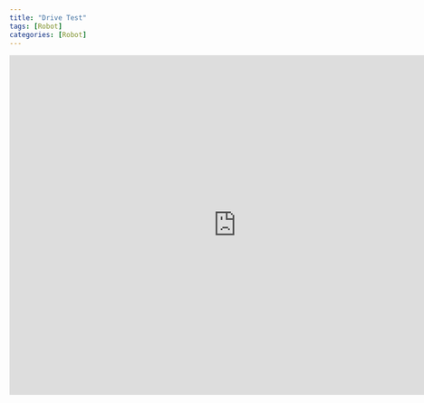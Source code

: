 ```yaml
---
title: "Drive Test"
tags: [Robot]
categories: [Robot]
---
```

<iframe width="800" height="600" src="https://www.youtube.com/embed/l2Dt6F7CQb4" title="YouTube video player" frameborder="0" allow="accelerometer; autoplay; clipboard-write; encrypted-media; gyroscope; picture-in-picture; web-share" allowfullscreen></iframe>